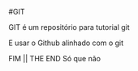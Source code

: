 #GIT

GIT é um repositório para tutorial git

E usar o Github alinhado com o git

FIM || THE END
Só que não
